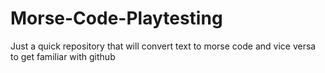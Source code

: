 # Morse-Code-Playtesting
Just a quick repository that will convert text to morse code and vice versa to get familiar with github
